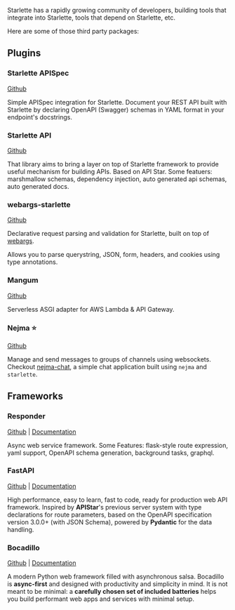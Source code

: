 
Starlette has a rapidly growing community of developers, building tools that integrate into Starlette, tools that depend on Starlette, etc.

Here are some of those third party packages:

## Plugins

### Starlette APISpec

<a href="https://github.com/Woile/starlette-apispec" target="_blank">Github</a>

Simple APISpec integration for Starlette.
Document your REST API built with Starlette by declaring OpenAPI (Swagger)
schemas in YAML format in your endpoint's docstrings.

### Starlette API

<a href="https://github.com/PeRDy/starlette-api" target="_blank">Github</a>

That library aims to bring a layer on top of Starlette framework to provide useful mechanism for building APIs. Based on API Star. Some featuers: marshmallow schemas, dependency injection, auto generated api schemas,
auto generated docs.

### webargs-starlette

<a href="https://github.com/sloria/webargs-starlette" target="_blank">Github</a>

Declarative request parsing and validation for Starlette, built on top
of [webargs](https://github.com/marshmallow-code/webargs).

Allows you to parse querystring, JSON, form, headers, and cookies using
type annotations.

### Mangum

<a href="https://github.com/erm/mangum" target="_blank">Github</a>

Serverless ASGI adapter for AWS Lambda & API Gateway.

### Nejma ⭐

<a href="https://github.com/taoufik07/nejma" target="_blank">Github</a>

Manage and send messages to groups of channels using websockets.
Checkout <a href="https://github.com/taoufik07/nejma-chat" target="_blank">nejma-chat</a>, a simple chat application built using `nejma` and `starlette`.

## Frameworks

### Responder

<a href="https://github.com/kennethreitz/responder" target="_blank">Github</a> |
<a href="https://python-responder.org/en/latest/" target="_blank">Documentation</a>

Async web service framework. Some Features: flask-style route expression,
yaml support, OpenAPI schema generation, background tasks, graphql.

### FastAPI

<a href="https://github.com/tiangolo/fastapi" target="_blank">Github</a> |
<a href="https://fastapi.tiangolo.com/" target="_blank">Documentation</a>

High performance, easy to learn, fast to code, ready for production web API framework.
Inspired by **APIStar**'s previous server system with type declarations for route parameters, based on the OpenAPI specification version 3.0.0+ (with JSON Schema), powered by **Pydantic** for the data handling.

### Bocadillo

<a href="https://github.com/bocadilloproject/bocadillo" target="_blank">Github</a> |
<a href="https://bocadilloproject.github.io" target="_blank">Documentation</a>

A modern Python web framework filled with asynchronous salsa.
Bocadillo is **async-first** and designed with productivity and simplicity in mind. It is not meant to be minimal: a **carefully chosen set of included batteries** helps you build performant web apps and services with minimal setup.
